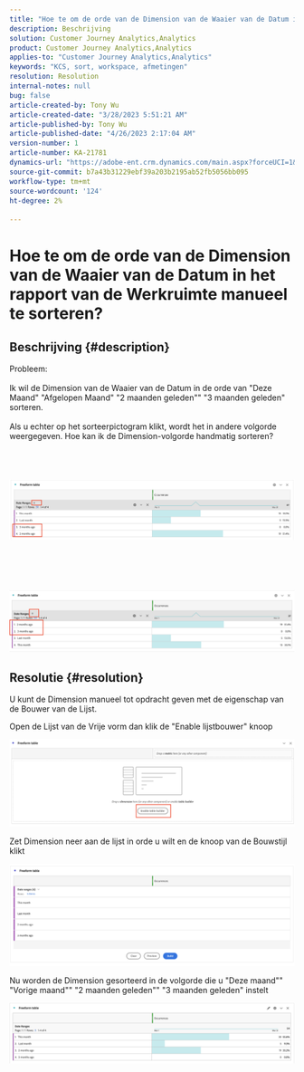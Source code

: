 ```yaml
---
title: "Hoe te om de orde van de Dimension van de Waaier van de Datum in het rapport van de Werkruimte manueel te sorteren?"
description: Beschrijving
solution: Customer Journey Analytics,Analytics
product: Customer Journey Analytics,Analytics
applies-to: "Customer Journey Analytics,Analytics"
keywords: "KCS, sort, workspace, afmetingen"
resolution: Resolution
internal-notes: null
bug: false
article-created-by: Tony Wu
article-created-date: "3/28/2023 5:51:21 AM"
article-published-by: Tony Wu
article-published-date: "4/26/2023 2:17:04 AM"
version-number: 1
article-number: KA-21781
dynamics-url: "https://adobe-ent.crm.dynamics.com/main.aspx?forceUCI=1&pagetype=entityrecord&etn=knowledgearticle&id=f9282590-2ccd-ed11-b597-6045bd006793"
source-git-commit: b7a43b31229ebf39a203b2195ab52fb5056bb095
workflow-type: tm+mt
source-wordcount: '124'
ht-degree: 2%

---
```


# Hoe te om de orde van de Dimension van de Waaier van de Datum in het rapport van de Werkruimte manueel te sorteren?

## Beschrijving {#description}

Probleem:
<br> 
<br>Ik wil de Dimension van de Waaier van de Datum in de orde van &quot;Deze Maand&quot; &quot;Afgelopen Maand&quot; &quot;2 maanden geleden&quot;&quot; &quot;3 maanden geleden&quot; sorteren.<br><br>Als u echter op het sorteerpictogram klikt, wordt het in andere volgorde weergegeven. Hoe kan ik de Dimension-volgorde handmatig sorteren?<br><br>
<br> <br><br>![](assets/___cf0914a3-30cd-ed11-b597-6045bd006793___.png)<br><br> <br><br> <br><br>![](assets/___d10914a3-30cd-ed11-b597-6045bd006793___.png)

## Resolutie {#resolution}


U kunt de Dimension manueel tot opdracht geven met de eigenschap van de Bouwer van de Lijst.

Open de Lijst van de Vrije vorm dan klik de &quot;Enable lijstbouwer&quot; knoop

![](assets/d4eda136-2fcd-ed11-b597-6045bd006793.png)

Zet Dimension neer aan de lijst in orde u wilt en de knoop van de Bouwstijl klikt

![](assets/69497031-30cd-ed11-b597-6045bd006793.png)

Nu worden de Dimension gesorteerd in de volgorde die u &quot;Deze maand&quot;&quot; &quot;Vorige maand&quot;&quot; &quot;2 maanden geleden&quot;&quot; &quot;3 maanden geleden&quot; instelt

![](assets/efb1744a-30cd-ed11-b597-6045bd006793.png)
